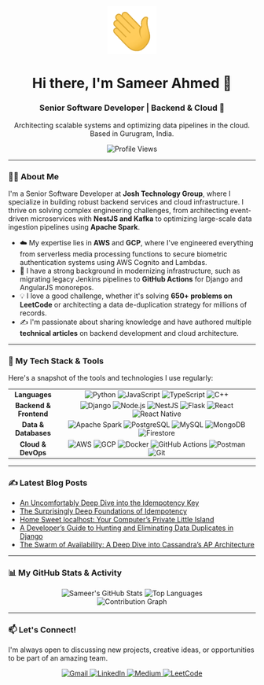 <div align="center">
  <img src="https://raw.githubusercontent.com/ABSphreak/ABSphreak/master/gifs/Hi.gif" width="100"/>
  <h1>Hi there, I'm Sameer Ahmed 👋</h1>
  <h3>Senior Software Developer | Backend & Cloud 🚀</h3>
  <p>Architecting scalable systems and optimizing data pipelines in the cloud. Based in Gurugram, India.</p>
</div>

<div align="center">
  <img src="https://komarev.com/ghpvc/?username=sameerahmed56&label=PROFILE+VIEWS&color=blueviolet&style=for-the-badge" alt="Profile Views"/>
</div>

---

### 👨‍💻 About Me

I'm a Senior Software Developer at **Josh Technology Group**, where I specialize in building robust backend services and cloud infrastructure. I thrive on solving complex engineering challenges, from architecting event-driven microservices with **NestJS and Kafka** to optimizing large-scale data ingestion pipelines using **Apache Spark**.

- ☁️ My expertise lies in **AWS** and **GCP**, where I've engineered everything from serverless media processing functions to secure biometric authentication systems using AWS Cognito and Lambdas.
- 🔄 I have a strong background in modernizing infrastructure, such as migrating legacy Jenkins pipelines to **GitHub Actions** for Django and AngularJS monorepos.
- 💡 I love a good challenge, whether it's solving **650+ problems on LeetCode** or architecting a data de-duplication strategy for millions of records.
- ✍️ I'm passionate about sharing knowledge and have authored multiple **technical articles** on backend development and cloud architecture.

---

### 🚀 My Tech Stack & Tools

Here's a snapshot of the tools and technologies I use regularly:

<table width="100%">
  <tr>
    <td align="center" width="20%">
      <strong>Languages</strong>
    </td>
    <td align="center">
      <img src="https://img.shields.io/badge/Python-3776AB?style=for-the-badge&logo=python&logoColor=white" alt="Python" />
      <img src="https://img.shields.io/badge/JavaScript-F7DF1E?style=for-the-badge&logo=javascript&logoColor=black" alt="JavaScript" />
      <img src="https://img.shields.io/badge/TypeScript-3178C6?style=for-the-badge&logo=typescript&logoColor=white" alt="TypeScript" />
      <img src="https://img.shields.io/badge/C%2B%2B-00599C?style=for-the-badge&logo=c%2B%2B&logoColor=white" alt="C++" />
    </td>
  </tr>
  <tr>
    <td align="center">
      <strong>Backend & Frontend</strong>
    </td>
    <td align="center">
      <img src="https://img.shields.io/badge/Django-092E20?style=for-the-badge&logo=django&logoColor=white" alt="Django" />
      <img src="https://img.shields.io/badge/Node.js-339933?style=for-the-badge&logo=nodedotjs&logoColor=white" alt="Node.js" />
      <img src="https://img.shields.io/badge/NestJS-E0234E?style=for-the-badge&logo=nestjs&logoColor=white" alt="NestJS" />
      <img src="https://img.shields.io/badge/Flask-000000?style=for-the-badge&logo=flask&logoColor=white" alt="Flask" />
      <img src="https://img.shields.io/badge/React-61DAFB?style=for-the-badge&logo=react&logoColor=black" alt="React" />
      <img src="https://img.shields.io/badge/React_Native-61DAFB?style=for-the-badge&logo=react&logoColor=black" alt="React Native" />
    </td>
  </tr>
    <tr>
    <td align="center">
      <strong>Data & Databases</strong>
    </td>
    <td align="center">
      <img src="https://img.shields.io/badge/Apache_Spark-E25A1C?style=for-the-badge&logo=apache-spark&logoColor=white" alt="Apache Spark" />
      <img src="https://img.shields.io/badge/PostgreSQL-4169E1?style=for-the-badge&logo=postgresql&logoColor=white" alt="PostgreSQL" />
      <img src="https://img.shields.io/badge/MySQL-4479A1?style=for-the-badge&logo=mysql&logoColor=white" alt="MySQL" />
      <img src="https://img.shields.io/badge/MongoDB-47A248?style=for-the-badge&logo=mongodb&logoColor=white" alt="MongoDB" />
      <img src="https://img.shields.io/badge/Firestore-FFCA28?style=for-the-badge&logo=firebase&logoColor=black" alt="Firestore" />
    </td>
  </tr>
  <tr>
    <td align="center">
      <strong>Cloud & DevOps</strong>
    </td>
    <td align="center">
      <img src="https://img.shields.io/badge/Amazon_AWS-232F3E?style=for-the-badge&logo=amazon-aws&logoColor=white" alt="AWS" />
      <img src="https://img.shields.io/badge/Google_Cloud-4285F4?style=for-the-badge&logo=google-cloud&logoColor=white" alt="GCP" />
      <img src="https://img.shields.io/badge/Docker-2496ED?style=for-the-badge&logo=docker&logoColor=white" alt="Docker" />
      <img src="https://img.shields.io/badge/GitHub_Actions-2088FF?style=for-the-badge&logo=github-actions&logoColor=white" alt="GitHub Actions" />
      <img src="https://img.shields.io/badge/Postman-FF6C37?style=for-the-badge&logo=postman&logoColor=white" alt="Postman" />
      <img src="https://img.shields.io/badge/Git-F05032?style=for-the-badge&logo=git&logoColor=white" alt="Git" />
    </td>
  </tr>
</table>

---

### ✍️ Latest Blog Posts
<!-- BLOG-POST-LIST:START -->
- [An Uncomfortably Deep Dive into the Idempotency Key](https://sameerahmed56.medium.com/an-uncomfortably-deep-dive-into-the-idempotency-key-67626c8d3f3d?source=rss-e4526effdd7c------2)
- [The Surprisingly Deep Foundations of Idempotency](https://sameerahmed56.medium.com/the-surprisingly-deep-foundations-of-idempotency-793765bd9c64?source=rss-e4526effdd7c------2)
- [Home Sweet localhost: Your Computer’s Private Little Island](https://sameerahmed56.medium.com/home-sweet-localhost-your-computers-private-little-island-ec208531555f?source=rss-e4526effdd7c------2)
- [A Developer’s Guide to Hunting and Eliminating Data Duplicates in Django](https://sameerahmed56.medium.com/a-developers-guide-to-hunting-and-eliminating-data-duplicates-in-django-23b7e59059ee?source=rss-e4526effdd7c------2)
- [The Swarm of Availability: A Deep Dive into Cassandra’s AP Architecture](https://sameerahmed56.medium.com/the-swarm-of-availability-a-deep-dive-into-cassandras-ap-architecture-c67d46720736?source=rss-e4526effdd7c------2)
<!-- BLOG-POST-LIST:END -->

---

### 📊 My GitHub Stats & Activity

<div align="center">
  <img src="https://github-readme-stats.vercel.app/api?username=sameerahmed56&show_icons=true&theme=tokyonight&rank_icon=github&hide_border=true&include_all_commits=true" alt="Sameer's GitHub Stats" />
  <img src="https://github-readme-stats.vercel.app/api/top-langs/?username=sameerahmed56&layout=compact&theme=tokyonight&hide_border=true" alt="Top Languages" />
  <br/>
  <img src="https://github-readme-activity-graph.vercel.app/graph?username=sameerahmed56&theme=tokyonight&hide_border=true" alt="Contribution Graph" />
</div>

---

### 📫 Let's Connect!

I'm always open to discussing new projects, creative ideas, or opportunities to be part of an amazing team.

<div align="center">
  <a href="mailto:samahmed78656@gmail.com">
    <img src="https://img.shields.io/badge/Gmail-D14836?style=for-the-badge&logo=gmail&logoColor=white" alt="Gmail"/>
  </a>
  <a href="https://www.linkedin.com/in/sameer-ahmed56/">
    <img src="https://img.shields.io/badge/LinkedIn-0A66C2?style=for-the-badge&logo=linkedin&logoColor=white" alt="LinkedIn"/>
  </a>
  <a href="https://medium.com/@sameerahmed56">
    <img src="https://img.shields.io/badge/Medium-12100E?style=for-the-badge&logo=medium&logoColor=white" alt="Medium"/>
  </a>
  <a href="https://leetcode.com/sameerahmed56/">
    <img src="https://img.shields.io/badge/LeetCode-FFA116?style=for-the-badge&logo=leetcode&logoColor=black" alt="LeetCode"/>
  </a>
</div>